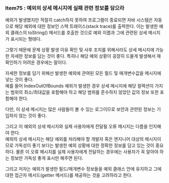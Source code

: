 ### Item75 : 예외의 상세 메시지에 실패 관련 정보를 담으라

예외가 발생했지만 적절히 catch하지 못하여 프로그램이 종료되면 자바 시스템은 자동으로 해당 예외에 대한
정보인 스택 트래이스(stack trace)를 출력한다. 이는 발생한 예외 클래스의 toString() 메서드를 호출한 것으로 
예외 이름과 그에 관련된 상세 메시지가 표시되는 형태다. 

그렇기 때문에 문제 상황 발생 이유 확인 및 사후 조치를 위해서라도
상세 메시지에 가능한 자세한 정보를 담는 것이 좋다. 특히나 해당 예외 상황이 굉장히 드물게 발생해서 재확인하기 어려운 경우에는 말이다.

자세한 정보를 담기 위해선 발생한 예외에 관여된 모든 필드 및 매개변수값을 메시지에 넣는 것이 좋다.  
예를 들어 IndexOutOfBounds 예외가 발생한 경우 상세 메시지에 해당 컬렉션이 가지는 범위의 최소/최대값을 포함해야 하고
해당 범위를 준수하지 않았던 값의 정보 또한 포함해야 한다. 

다만, 이 상세 메시지는 많은 사람들이 볼 수 있는 로그이므로 보안과 관련된 정보는 기입하지 않는 것이 좋다.

그리고 이 예외의 상세 메시지와 실제 사용자에게 전달될 오류 메시지는 다름을 인지해야 한다.  
예외의 상세 메시지는 해당 예외를 처리해야 할 개발자 혹은 엔지니어 대상의 메시지이므로 가독성이 좋기 보다는 
발생한 예외 상황에 대한 정확한 정보를 담고 있는 것이 중요하다. 물론 이 오류 메시지를 실제 사용자에게 전달하는 경우에는
사용자가 꼭 알아야 하는 정보만 가독성 좋게 표시만 해주면 된다.

그리고 저자는 예외가 발생한 필드/매개변수 정보들을 예외 클래스 안에 유지하고 그에 대한 접근자 메서드(getter 메서드)를 제공하는 것을
고려하라고 한다.